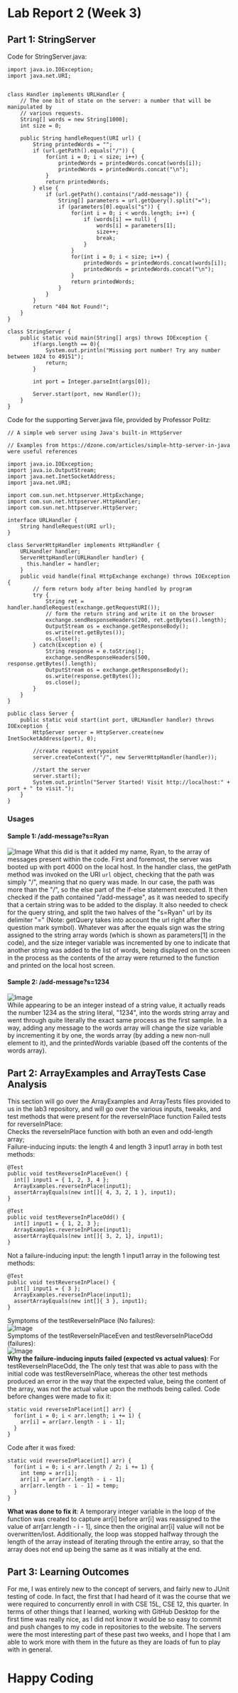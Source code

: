 # Lab Report 2 (Week 3)  
## Part 1: StringServer
Code for StringServer.java:  
```
import java.io.IOException;
import java.net.URI;


class Handler implements URLHandler {
    // The one bit of state on the server: a number that will be manipulated by
    // various requests.
    String[] words = new String[1000];
    int size = 0;

    public String handleRequest(URI url) {
        String printedWords = "";
        if (url.getPath().equals("/")) {
            for(int i = 0; i < size; i++) {
                printedWords = printedWords.concat(words[i]);
                printedWords = printedWords.concat("\n");
            }
            return printedWords;
        } else {
            if (url.getPath().contains("/add-message")) {
                String[] parameters = url.getQuery().split("=");
                if (parameters[0].equals("s")) {
                    for(int i = 0; i < words.length; i++) {
                        if (words[i] == null) {
                            words[i] = parameters[1];
                            size++;
                            break;
                        }
                    }
                    for(int i = 0; i < size; i++) {
                        printedWords = printedWords.concat(words[i]);
                        printedWords = printedWords.concat("\n");
                    }
                    return printedWords;
                }
            }
        }
        return "404 Not Found!";
    }
}

class StringServer {
    public static void main(String[] args) throws IOException {
        if(args.length == 0){
            System.out.println("Missing port number! Try any number between 1024 to 49151");
            return;
        }

        int port = Integer.parseInt(args[0]);

        Server.start(port, new Handler());
    }
}
```  
Code for the supporting Server.java file, provided by Professor Politz:  
```
// A simple web server using Java's built-in HttpServer

// Examples from https://dzone.com/articles/simple-http-server-in-java were useful references

import java.io.IOException;
import java.io.OutputStream;
import java.net.InetSocketAddress;
import java.net.URI;

import com.sun.net.httpserver.HttpExchange;
import com.sun.net.httpserver.HttpHandler;
import com.sun.net.httpserver.HttpServer;

interface URLHandler {
    String handleRequest(URI url);
}

class ServerHttpHandler implements HttpHandler {
    URLHandler handler;
    ServerHttpHandler(URLHandler handler) {
      this.handler = handler;
    }
    public void handle(final HttpExchange exchange) throws IOException {
        // form return body after being handled by program
        try {
            String ret = handler.handleRequest(exchange.getRequestURI());
            // form the return string and write it on the browser
            exchange.sendResponseHeaders(200, ret.getBytes().length);
            OutputStream os = exchange.getResponseBody();
            os.write(ret.getBytes());
            os.close();
        } catch(Exception e) {
            String response = e.toString();
            exchange.sendResponseHeaders(500, response.getBytes().length);
            OutputStream os = exchange.getResponseBody();
            os.write(response.getBytes());
            os.close();
        }
    }
}

public class Server {
    public static void start(int port, URLHandler handler) throws IOException {
        HttpServer server = HttpServer.create(new InetSocketAddress(port), 0);

        //create request entrypoint
        server.createContext("/", new ServerHttpHandler(handler));

        //start the server
        server.start();
        System.out.println("Server Started! Visit http://localhost:" + port + " to visit.");
    }
}
```  
### Usages
#### Sample 1: /add-message?s=Ryan  
![Image](./images/sample1.JPG) 
What this did is that it added my name, Ryan, to the array of messages present within the code. First and foremost, the server was booted up with port 4000 on the local host. In the handler class, the getPath method was invoked on the URI `url` object, checking that the path was simply "/", meaning that no query was made. In our case, the path was more than the "/", so the else part of the if-else statement executed. It then checked if the path contained "/add-message", as it was needed to specify that a certain string was to be added to the display. It also needed to check for the query string, and split the two halves of the "s=Ryan" url by its delimiter "=" (Note: getQuery takes into account the url right after the question mark symbol). Whatever was after the equals sign was the string assigned to the string array words (which is shown as parameters[1] in the code), and the size integer variable was incremented by one to indicate that another string was added to the list of words, being displayed on the screen in the process as the contents of the array were returned to the function and printed on the local host screen.
#### Sample 2: /add-message?s=1234  
![Image](./images/sample2.JPG)  
While appearing to be an integer instead of a string value, it actually reads the number 1234 as the string literal, "1234", into the words string array and went through quite literally the exact same process as the first sample. In a way, adding any message to the words array will change the size variable by incrementing it by one, the words array (by adding a new non-null element to it), and the printedWords variable (based off the contents of the words array).

## Part 2: ArrayExamples and ArrayTests Case Analysis  
This section will go over the ArrayExamples and ArrayTests files provided to us in the lab3 repository, and will go over the various inputs, tweaks, and test methods that were present for the reverseInPlace function
Failed tests for reverseInPlace:  
Checks the reverseInPlace function with both an even and odd-length array;  
Failure-inducing inputs: the length 4 and length 3 input1 array in both test methods:  
```
@Test
public void testReverseInPlaceEven() {
  int[] input1 = { 1, 2, 3, 4 };
  ArrayExamples.reverseInPlace(input1);
  assertArrayEquals(new int[]{ 4, 3, 2, 1 }, input1);
}

@Test
public void testReverseInPlaceOdd() {
  int[] input1 = { 1, 2, 3 };
  ArrayExamples.reverseInPlace(input1);
  assertArrayEquals(new int[]{ 3, 2, 1}, input1);
}  
```  
Not a failure-inducing input: the length 1 input1 array in the following test methods:  
```
@Test
public void testReverseInPlace() {  
  int[] input1 = { 3 };  
  ArrayExamples.reverseInPlace(input1);  
  assertArrayEquals(new int[]{ 3 }, input1);
}
```  
Symptoms of the testReverseInPlace (No failures):  
![Image](./images/test1.JPG)  
Symptoms of the testReverseInPlaceEven and testReverseInPlaceOdd (failures):  
![Image](./images/test2.JPG)  
**Why the failure-inducing inputs failed (expected vs actual values)**: For testReverseInPlaceOdd, the 
The only test that was able to pass with the initial code was testReverseInPlace, whereas the other test methods produced an error in the way that the expected value, being the content of the array, was not the actual value upon the methods being called.
Code before changes were made to fix it:  
```
static void reverseInPlace(int[] arr) {
  for(int i = 0; i < arr.length; i += 1) {
    arr[i] = arr[arr.length - i - 1];
  }
}
```  
Code after it was fixed:  
```
static void reverseInPlace(int[] arr) {
  for(int i = 0; i < arr.length / 2; i += 1) {
    int temp = arr[i];
    arr[i] = arr[arr.length - i - 1];
    arr[arr.length - i - 1] = temp;
  }
}
```  
**What was done to fix it**: A temporary integer variable in the loop of the function was created to capture arr[i] before arr[i] was reassigned to the value of arr[arr.length - i - 1], since then the original arr[i] value will not be overwritten/lost.  Additionally, the loop was stopped halfway through the length of the array instead of iterating through the entire array, so that the array does not end up being the same as it was initially at the end.  

## Part 3: Learning Outcomes  
For me, I was entirely new to the concept of servers, and fairly new to JUnit testing of code. In fact, the first that I had heard of it was the course that we were required to concurrently enroll in with CSE 15L, CSE 12, this quarter. In terms of other things that I learned, working with GitHub Desktop for the first time was really nice, as I did not know it would be so easy to commit and push changes to my code in repositories to the website. The servers were the most interesting part of these past two weeks, and I hope that I am able to work more with them in the future as they are loads of fun to play with in general.  
# Happy Coding
